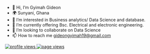 - 👋 Hi, I’m Gyimah Gideon
- 🌍 Sunyani, Ghana
- 👀 I’m interested in Business analytics/ Data Science and database. 
- 🌱 I’m currently offering Bsc. Electrical and electronic engineering.
- 💞️ I’m looking to collaborate on Data Science
- 📫 How to reach me gideongyimah19@gmail.com

<p align="left">
  <a href="https://github.com/Gyimah3">
    <img src="https://komarev.com/ghpvc/?username=Gyimah3&color=red" alt="profile views" />
  </a>
    
  <a href="https://github.com/Gyimah3">
    <img src="https://visitor-badge.glitch.me/badge?page_id=page.id" alt="page views" />
  </a>
